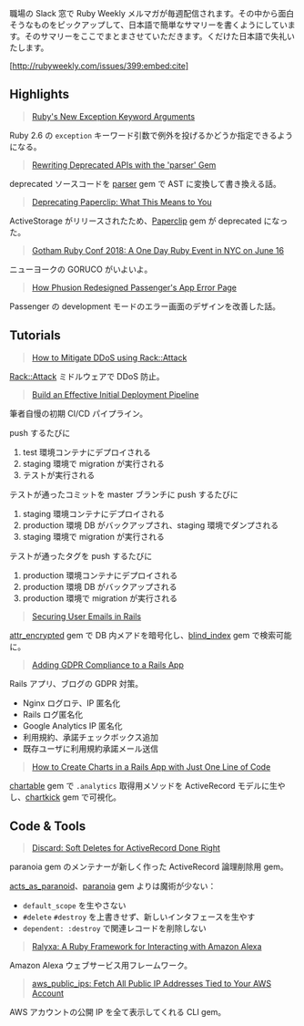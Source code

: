 職場の Slack 窓で Ruby Weekly メルマガが毎週配信されます。その中から面白そうなものをピックアップして、日本語で簡単なサマリーを書くようにしています。そのサマリーをここでまとまさせていただきます。くだけた日本語で失礼いたします。

[http://rubyweekly.com/issues/399:embed:cite]

## Highlights

> [Ruby's New Exception Keyword Arguments](https://rubyweekly.com/link/47184/web)

Ruby 2.6 の `exception` キーワード引数で例外を投げるかどうか指定できるようになる。

> [Rewriting Deprecated APIs with the 'parser' Gem](https://rubyweekly.com/link/47185/web)

deprecated ソースコードを [parser](https://github.com/whitequark/parser) gem で AST に変換して書き換える話。

> [Deprecating Paperclip: What This Means to You](https://rubyweekly.com/link/47191/web)

ActiveStorage がリリースされたため、[Paperclip](https://github.com/thoughtbot/paperclip) gem が deprecated になった。

> [Gotham Ruby Conf 2018: A One Day Ruby Event in NYC on June 16](https://rubyweekly.com/link/47194/web)

ニューヨークの GORUCO がいよいよ。

> [How Phusion Redesigned Passenger's App Error Page](https://rubyweekly.com/link/47195/web)

Passenger の development モードのエラー画面のデザインを改善した話。

## Tutorials

> [How to Mitigate DDoS using Rack::Attack](https://rubyweekly.com/link/47199/web)

[Rack::Attack](https://github.com/kickstarter/rack-attack) ミドルウェアで DDoS 防止。

> [Build an Effective Initial Deployment Pipeline](https://rubyweekly.com/link/47200/web)

筆者自慢の初期 CI/CD パイプライン。

push するたびに

1. test 環境コンテナにデプロイされる
2. staging 環境で migration が実行される
3. テストが実行される

テストが通ったコミットを master ブランチに push するたびに

1. staging 環境コンテナにデプロイされる
2. production 環境 DB がバックアップされ、staging 環境でダンプされる
3. staging 環境で migration が実行される

テストが通ったタグを push するたびに

1. production 環境コンテナにデプロイされる
2. production 環境 DB がバックアップされる
3. production 環境で migration が実行される

> [Securing User Emails in Rails](https://rubyweekly.com/link/47201/web)

[attr_encrypted](https://github.com/attr-encrypted/attr_encrypted) gem で DB 内メアドを暗号化し、[blind_index](https://github.com/ankane/blind_index) gem で検索可能に。

> [Adding GDPR Compliance to a Rails App](https://rubyweekly.com/link/47203/web)

Rails アプリ、ブログの GDPR 対策。

- Nginx ログロテ、IP 匿名化
- Rails ログ匿名化
- Google Analytics IP 匿名化
- 利用規約、承諾チェックボックス追加
- 既存ユーザに利用規約承諾メール送信

> [How to Create Charts in a Rails App with Just One Line of Code](https://rubyweekly.com/link/47204/web)

[chartable](https://github.com/rubyhero/chartable) gem で `.analytics` 取得用メソッドを ActiveRecord モデルに生やし、[chartkick](https://github.com/ankane/chartkick) gem で可視化。

## Code & Tools

> [Discard: Soft Deletes for ActiveRecord Done Right](https://rubyweekly.com/link/47210/web)

paranoia gem のメンテナーが新しく作った ActiveRecord 論理削除用 gem。

[acts_as_paranoid](http://github.com/ActsAsParanoid/acts_as_paranoid)、[paranoia](https://github.com/rubysherpas/paranoia) gem よりは魔術が少ない：

- `default_scope` を生やさない
- `#delete` `#destroy` を上書きせず、新しいインタフェースを生やす
- `dependent: :destroy` で関連レコードを削除しない

> [Ralyxa: A Ruby Framework for Interacting with Amazon Alexa](https://rubyweekly.com/link/47212/web)

Amazon Alexa ウェブサービス用フレームワーク。

> [aws_public_ips: Fetch All Public IP Addresses Tied to Your AWS Account](https://rubyweekly.com/link/47214/web)

AWS アカウントの公開 IP を全て表示してくれる CLI gem。
